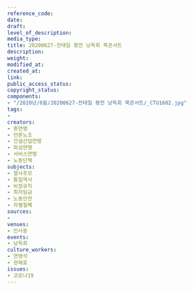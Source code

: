```yaml
---
reference_code: 
date: 
draft: 
level_of_description: 
media_type: 
title: 20200627-전태일 평전 낭독회 북콘서트
description: 
weight: 
modified_at: 
created_at: 
link: 
public_access_status: 
copyright_status: 
components:
- "/2020년/6월/20200627-전태일 평전 낭독회 북콘서트/_CTU1602.jpg"
tags:
- 
creators:
- 총연맹
- 언론노조
- 건설산업연맹
- 화섬연맹
- 서비스연맹
- 노동단체
subjects:
- 열사추모
- 통일역사
- 비정규직
- 최저임금
- 노동안전
- 차별철폐
sources:
- 
venues:
- 인사동
events:
- 낭독회
culture_workers:
- 연영석
- 권해효
issues:
- 코로나19
---
```

